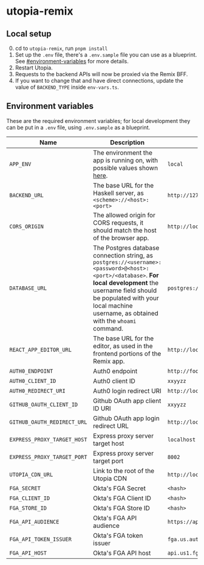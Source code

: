 # utopia-remix

## Local setup

0. cd to `utopia-remix`, run `pnpm install`
1. Set up the `.env` file, there's a `.env.sample` file you can use as a blueprint. See [#environment-variables]([#environment-variables]) for more details.
2. Restart Utopia.
3. Requests to the backend APIs will now be proxied via the Remix BFF.
4. If you want to change that and have direct connections, update the value of `BACKEND_TYPE` inside `env-vars.ts`.

## Environment variables

These are the required environment variables; for local development they can be put in a `.env` file, using `.env.sample` as a blueprint.

| Name                        | Description                                                                                                                                                                                                                                        | Example                                                 |
| --------------------------- | -------------------------------------------------------------------------------------------------------------------------------------------------------------------------------------------------------------------------------------------------- | ------------------------------------------------------- |
| `APP_ENV`                   | The environment the app is running on, with possible values shown [here](https://github.com/concrete-utopia/utopia/blob/e881cbf330e2ab68f8ea45f5afdbe8ed2c59ebca/utopia-remix/app/env.server.ts#L4).                                               | `local`                                                 |
| `BACKEND_URL`               | The base URL for the Haskell server, as `<scheme>://<host>:<port>`                                                                                                                                                                                 | `http://127.0.0.1:8001`                                 |
| `CORS_ORIGIN`               | The allowed origin for CORS requests, it should match the host of the browser app.                                                                                                                                                                 | `http://localhost:8000`                                 |
| `DATABASE_URL`              | The Postgres database connection string, as `postgres://<username>:<password>@<host>:<port>/<database>`. **For local development** the username field should be populated with your local machine username, as obtained with the `whoami` command. | `postgres://johndoe:postgres@localhost:5432/utopia`     |
| `REACT_APP_EDITOR_URL`      | The base URL for the editor, as used in the frontend portions of the Remix app.                                                                                                                                                                    | `http://localhost:8000`                                 |
| `AUTH0_ENDPOINT`            | Auth0 endpoint                                                                                                                                                                                                                                     | `http://foo.bar.auth0.com`                              |
| `AUTH0_CLIENT_ID`           | Auth0 client ID                                                                                                                                                                                                                                    | `xxyyzz`                                                |
| `AUTH0_REDIRECT_URI`        | Auth0 login redirect URI                                                                                                                                                                                                                           | `http://localhost:8000/authenticate`                    |
| `GITHUB_OAUTH_CLIENT_ID`    | Github OAuth app client ID URI                                                                                                                                                                                                                     | `xxyyzz`                                                |
| `GITHUB_OAUTH_REDIRECT_URL` | Github OAuth app login redirect URL                                                                                                                                                                                                                | `http://localhost:8000/v1/github/authentication/finish` |
| `EXPRESS_PROXY_TARGET_HOST` | Express proxy server target host                                                                                                                                                                                                                   | `localhost`                                             |
| `EXPRESS_PROXY_TARGET_PORT` | Express proxy server target port                                                                                                                                                                                                                   | `8002`                                                  |
| `UTOPIA_CDN_URL`            | Link to the root of the Utopia CDN                                                                                                                                                                                                                 | `http://localhost:8000`                                 |
| `FGA_SECRET`                | Okta's FGA Secret                                                                                                                                                                                                                                  | `<hash>`                                                |
| `FGA_CLIENT_ID`             | Okta's FGA Client ID                                                                                                                                                                                                                               | `<hash>`                                                |
| `FGA_STORE_ID`              | Okta's FGA Store ID                                                                                                                                                                                                                                | `<hash>`                                                |
| `FGA_API_AUDIENCE`          | Okta's FGA API audience                                                                                                                                                                                                                            | `https://api.us1.fga.dev/`                              |
| `FGA_API_TOKEN_ISSUER`      | Okta's FGA token issuer                                                                                                                                                                                                                            | `fga.us.auth0.com`                                      |
| `FGA_API_HOST`              | Okta's FGA API host                                                                                                                                                                                                                                | `api.us1.fga.dev`                                       |

